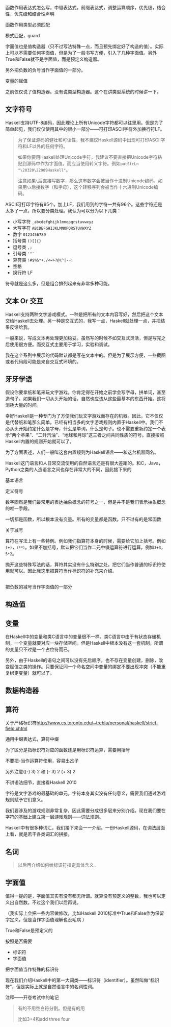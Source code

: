 

函数作用表达式怎么写，中缀表达式，前缀表达式，调整运算顺序，优先级，结合性，优先级和结合性声明

函数作用类型必须匹配

模式匹配，guard

字面值也是值构造器（只不过写法特殊一点，而且预先绑定好了构造的值）。实际上可以不需要任何字面值，但是为了一般书写方便，引入了几种字面值。另外True和False就不是字面值，而是预定义构造器。

另外把负数的负号当作字面值的一部分。

变量的赋值

之前仅仅说了值构造器。没有说类型构造器。这个在讲类型系统的时候讲一下。



## 文字符号

Haskell支持UTF-8编码，因此理论上所有Unicode字符都可以往里用。但是为了简单起见，我们仅仅使用其中的很小一部分——可打印ASCII字符外加换行符LF。

> 为了保证源码的健壮和可读性，我不建议Haskell源码中出现可打印ASCII字符和LF以外的任何字符。
>
> 如果你要用Haskell处理Unicode字符，我建议不要直接把Unicode字符粘贴到源码中作为字面值。而应当使用转义字符。例如`putStrLn "\20320\22909Haskell"`。
>
> 注意如果`\`后直接写数字，那么这串数字会被当作十进制Unicode编码，如果用`\x`后接数字（和字母），这个转移序列会被当作十六进制Unicode编码。

ASCII可打印字符有95个。加上LF，我们用到的字符一共有96个。这些字符还是太多了一点，所以要分类处理。我认为可以分为以下几类：

- 小写字符 `_abcdefghijklmnopqrstuvwxyz`
- 大写字符 `ABCDEFGHIJKLMNOPQRSTUVWXYZ`
- 数字 `0123456789`
- 括号类 `()[]{}`
- 逗号类 `,;`
- 引号类 <code>'"\`</code>
- 算符类 `!#$%&*+./<=>?@\^|-~:`
- 空格 ` `
- 换行符 LF

符号就是这么多，但是组合排列起来有非常多种可能。

## 文本 Or 交互

Haskell支持两种文字游戏模式。一种是把所有的文本内容写好，然后把这个文本交给Haskell去处理。另一种是交互式的，我写一点，Haskell就处理一点，并把结果反馈给我。

一般来说，写成文本再处理更加稳妥。虽然写的时候不如交互式灵活，但是写完之后使用很方便。而交互式主要用于学习，实验和调试。

我在这个系列中展示的代码默认都是写在文本中的。但是为了展示方便，一些截图或者代码段可能是来自交互式环境的。



## 牙牙学语

假设你要拿纸和笔来玩文字游戏。你肯定得在开始之前学会写字母，拼单词，甚至造句子。如果我们一切从头开始的话，自然也应该从这些最基本的东西开始。这将消耗大量的时间。

幸好Haskell是一种专门为了方便我们玩文字游戏而存在的机器。因此，它不仅仅是代替纸和笔那么简单。已经有相当多的文字游戏规则内置于Haskell中。我们不必从头开始约定什么是字母，什么是单词，什么是句子。也不需要重新约定一个表示“两个苹果”、“二升汽油”、“地球和月球”这三者之间共同性质的符号。直接按照Haskell内置的规则开始就可以了。

为了方面表述，人们一般叫这套内置规则为Haskell语言——和这台机器同名。







Haskell这门语言和人日常交流使用的自然语言还是有很大差距的。和C，Java，Python之类的人造语言之间也存在非常大的不同，因此接下来的



基本语言



定义符号





数字固然是我们最常用的表达抽象概念的符号之一，但是并不是我们表示抽象概念的唯一手段。



一切都是函数，所以根本没有变量。所有的变量都是函数。只不过有的是常函数

关于减号

算符在写法上有一些特例。例如我们指算符本身的时候，需要给它加上括号。例如`(+)`，`（**）`。如果不加括号，默认把它们当作二元中缀运算符进行运算，例如`3+3`，`5*2`。

抛开这些特殊写法的话，算符其实没有什么特别之处。把它们当作普通的标识符使用就可以。因此我这里把算符当作标识符的补充来介绍。

## 



把负数的减号当作字面值的一部分



## 构造值





## 变量

在Haskell中的变量和类C语言中的变量很不一样。类C语言中由于有状态存储机制，一个变量就要对应一块存储空间。但是Haskell中根本没有这一套机制，所谓的变量只不过是一个占位符而已。

另外，由于Haskell的语句之间可以没有先后顺序，也不存在变量创建，删除，改变赋值之类的操作。只要保证同一个命名空间中变量的绑定不要出现冲突（不能重复绑定变量）就可以了。

## 数据构造器



## 算符





关于严格标识符<http://www.cs.toronto.edu/~trebla/personal/haskell/strict-field.xhtml>



通用中缀表达式，算符中缀

为了区分是指标识符对应的函数还是用标识符运算，需要用括号

不要把-当作运算符使用，容易出岔子

另外注意((-) 3) 2 和 (- 3) 2 (+ 3) 2







不讲语法细节，直接看Haskell 2010

字符是文字游戏的最基础的单元。字符本身其实没有任何意义，需要我们通过游戏规则赋予它们意义。

我们要涉及的游戏规则非常复杂，因此需要分成很多层来分别介绍。现在我们要在字符的基础上建立第一层游戏规则——词法规则。

Haskell中有很多种词汇，我们接下来会一一介绍。一份Haskell源码，在词法层面上看，就是若干各类词汇的拼接。

## 名词



> 以后再介绍如何给标识符指定具体含义。



## 字面值





值得一提的是，字面值其实有没有都无所谓。就算没有预定义的整数，我也可以定义出自然数。不过这个我们以后再说。

（我实际上会把一些内容做修改，比如Haskell 2010标准中True和False作为保留字定义。但是当作字面值理解也没毛病 ）

True和False是预定义的

按照是否需要

- 标识符
- 字面值

把字面值当作特殊的标识符





现在我们介绍Haskell中的第一大词类——标识符（identifier）。虽然叫做“标识符”，但是实际上就是自然语言中的名词性词。







注释——开卷考试中的笔记



> 有的不用空白符分割。但是有的用
>
> 比如3+4和add three four
